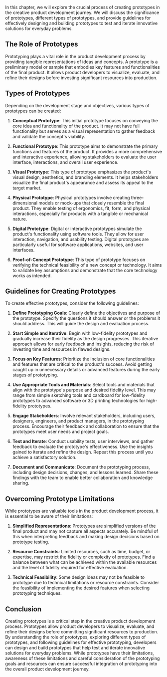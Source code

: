 
In this chapter, we will explore the crucial process of creating prototypes in the creative product development journey. We will discuss the significance of prototypes, different types of prototypes, and provide guidelines for effectively designing and building prototypes to test and iterate innovative solutions for everyday problems.

## The Role of Prototypes

Prototyping plays a vital role in the product development process by providing tangible representations of ideas and concepts. A prototype is a preliminary model or sample that embodies key features and functionalities of the final product. It allows product developers to visualize, evaluate, and refine their designs before investing significant resources into production.

## Types of Prototypes

Depending on the development stage and objectives, various types of prototypes can be created:

1. **Conceptual Prototype**: This initial prototype focuses on conveying the core idea and functionality of the product. It may not have full functionality but serves as a visual representation to gather feedback and validate the concept's viability.
    
2. **Functional Prototype**: This prototype aims to demonstrate the primary functions and features of the product. It provides a more comprehensive and interactive experience, allowing stakeholders to evaluate the user interface, interactions, and overall user experience.
    
3. **Visual Prototype**: This type of prototype emphasizes the product's visual design, aesthetics, and branding elements. It helps stakeholders visualize the final product's appearance and assess its appeal to the target market.
    
4. **Physical Prototype**: Physical prototypes involve creating three-dimensional models or mock-ups that closely resemble the final product. They enable testing of ergonomics, fit, form, and physical interactions, especially for products with a tangible or mechanical nature.
    
5. **Digital Prototype**: Digital or interactive prototypes simulate the product's functionality using software tools. They allow for user interaction, navigation, and usability testing. Digital prototypes are particularly useful for software applications, websites, and user interfaces.
    
6. **Proof-of-Concept Prototype**: This type of prototype focuses on verifying the technical feasibility of a new concept or technology. It aims to validate key assumptions and demonstrate that the core technology works as intended.
    

## Guidelines for Creating Prototypes

To create effective prototypes, consider the following guidelines:

1. **Define Prototyping Goals**: Clearly define the objectives and purpose of the prototype. Specify the questions it should answer or the problems it should address. This will guide the design and evaluation process.
    
2. **Start Simple and Iterative**: Begin with low-fidelity prototypes and gradually increase their fidelity as the design progresses. This iterative approach allows for early feedback and insights, reducing the risk of investing time and resources in flawed designs.
    
3. **Focus on Key Features**: Prioritize the inclusion of core functionalities and features that are critical to the product's success. Avoid getting caught up in unnecessary details or advanced features during the early stages of prototyping.
    
4. **Use Appropriate Tools and Materials**: Select tools and materials that align with the prototype's purpose and desired fidelity level. This may range from simple sketching tools and cardboard for low-fidelity prototypes to advanced software or 3D printing technologies for high-fidelity prototypes.
    
5. **Engage Stakeholders**: Involve relevant stakeholders, including users, designers, engineers, and product managers, in the prototyping process. Encourage their feedback and collaboration to ensure that the prototypes meet user needs and project goals.
    
6. **Test and Iterate**: Conduct usability tests, user interviews, and gather feedback to evaluate the prototype's effectiveness. Use the insights gained to iterate and refine the design. Repeat this process until you achieve a satisfactory solution.
    
7. **Document and Communicate**: Document the prototyping process, including design decisions, changes, and lessons learned. Share these findings with the team to enable better collaboration and knowledge sharing.
    

## Overcoming Prototype Limitations

While prototypes are valuable tools in the product development process, it is essential to be aware of their limitations:

1. **Simplified Representations**: Prototypes are simplified versions of the final product and may not capture all aspects accurately. Be mindful of this when interpreting feedback and making design decisions based on prototype testing.
    
2. **Resource Constraints**: Limited resources, such as time, budget, or expertise, may restrict the fidelity or complexity of prototypes. Find a balance between what can be achieved within the available resources and the level of fidelity required for effective evaluation.
    
3. **Technical Feasibility**: Some design ideas may not be feasible to prototype due to technical limitations or resource constraints. Consider the feasibility of implementing the desired features when selecting prototyping techniques.
    

## Conclusion

Creating prototypes is a critical step in the creative product development process. Prototypes allow product developers to visualize, evaluate, and refine their designs before committing significant resources to production. By understanding the role of prototypes, exploring different types of prototypes, and following guidelines for effective prototyping, developers can design and build prototypes that help test and iterate innovative solutions for everyday problems. While prototypes have their limitations, awareness of these limitations and careful consideration of the prototyping goals and resources can ensure successful integration of prototyping into the overall product development journey.
